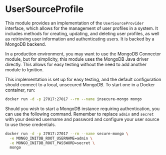 # UserSourceProfile

This module provides an implementation of the `UserSourceProvider` interface, which allows for the management of user 
profiles in a system. It includes methods for creating, updating, and deleting user profiles, as well as retrieving user
information and authenticating users. It is backed by a MongoDB backend.

In a production environment, you may want to use the MongoDB Connector module, but for simplicity, this module uses the
MongoDB Java driver directly. This allows for easy testing without the need to add another module to Ignition.

This implementation is set up for easy testing, and the default configuration should connect to a local, unsecured
MongoDB. To start one in a Docker container, run:

```bash
docker run -d -p 27017:27017 --rm --name insecure-mongo mongo
```

Should you wish to start a MongoDB instance requiring authentication, you can use the following command. Remember
to replace `admin` and `secret` with your desired username and password and configure your user source to use these 
credentials.

```bash
docker run -d -p 27017:27017 --rm --name secure-mongo \
  -e MONGO_INITDB_ROOT_USERNAME=admin \
  -e MONGO_INITDB_ROOT_PASSWORD=secret \
  mongo
```
